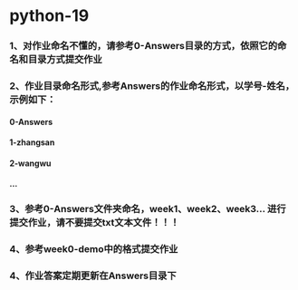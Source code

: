 # python-19

### 1、对作业命名不懂的，请参考0-Answers目录的方式，依照它的命名和目录方式提交作业

### 2、作业目录命名形式,参考Answers的作业命名形式，以学号-姓名，示例如下：
  #### 0-Answers
  #### 1-zhangsan
  #### 2-wangwu 
  #### ...
  
### 3、参考0-Answers文件夹命名，week1、week2、week3... 进行提交作业，请不要提交txt文本文件！！！

### 4、参考week0-demo中的格式提交作业

### 4、作业答案定期更新在Answers目录下
